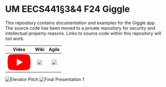 # UM EECS441§3&4 F24 Giggle

This repository contains documentation and examples for the Giggle app. The source code has been moved to a private repository for security and intellectual property reasons. Links to source code within this repository will not work.

| Video  |  Wiki |  Agile |
|:-----:|:-----:|:--------:|
|[<img src="assets/youtube_logo.png" width="75">][video]|[<img src="https://eecs441.eecs.umich.edu/img/admin/wiki.png">][wiki]|[<img src="https://eecs441.eecs.umich.edu/img/admin/trello.png">][agile]|

![Elevator Pitch](https://github.com/user-attachments/assets/bf8979bd-b0fa-4cf2-b8ee-1bff42197e7c)
![Final Presentation 1](https://github.com/user-attachments/assets/072dddc6-def8-4ff6-b7b7-b283b7e462ba)

[video]: https://youtu.be/EZs6hCIT0WQ
[wiki]: https://github.com/tharasta3/Giggle-App/wiki
[agile]: https://trello.com/b/7mCjVkF3/giggle-board
